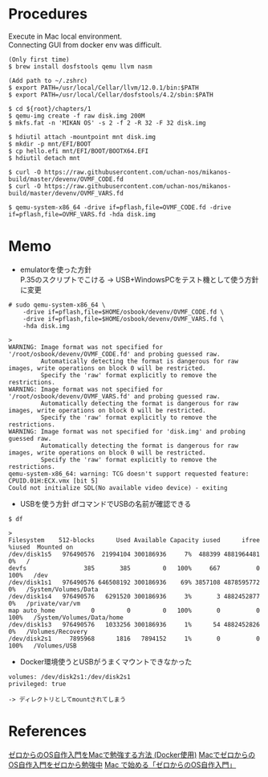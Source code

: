 # Procedures

Execute in Mac local environment.  
Connecting GUI from docker env was difficult.  

```
(Only first time)
$ brew install dosfstools qemu llvm nasm

(Add path to ~/.zshrc)
$ export PATH=/usr/local/Cellar/llvm/12.0.1/bin:$PATH
$ export PATH=/usr/local/Cellar/dosfstools/4.2/sbin:$PATH

$ cd ${root}/chapters/1
$ qemu-img create -f raw disk.img 200M
$ mkfs.fat -n 'MIKAN OS' -s 2 -f 2 -R 32 -F 32 disk.img

$ hdiutil attach -mountpoint mnt disk.img
$ mkdir -p mnt/EFI/BOOT
$ cp hello.efi mnt/EFI/BOOT/BOOTX64.EFI
$ hdiutil detach mnt

$ curl -O https://raw.githubusercontent.com/uchan-nos/mikanos-build/master/devenv/OVMF_CODE.fd
$ curl -O https://raw.githubusercontent.com/uchan-nos/mikanos-build/master/devenv/OVMF_VARS.fd

$ qemu-system-x86_64 -drive if=pflash,file=OVMF_CODE.fd -drive if=pflash,file=OVMF_VARS.fd -hda disk.img
```

# Memo

- emulatorを使った方針  
P.35のスクリプトでこける -> USB+WindowsPCをテスト機として使う方針に変更  

```
# sudo qemu-system-x86_64 \
    -drive if=pflash,file=$HOME/osbook/devenv/OVMF_CODE.fd \
    -drive if=pflash,file=$HOME/osbook/devenv/OVMF_VARS.fd \
    -hda disk.img

> 
WARNING: Image format was not specified for '/root/osbook/devenv/OVMF_CODE.fd' and probing guessed raw.
         Automatically detecting the format is dangerous for raw images, write operations on block 0 will be restricted.
         Specify the 'raw' format explicitly to remove the restrictions.
WARNING: Image format was not specified for '/root/osbook/devenv/OVMF_VARS.fd' and probing guessed raw.
         Automatically detecting the format is dangerous for raw images, write operations on block 0 will be restricted.
         Specify the 'raw' format explicitly to remove the restrictions.
WARNING: Image format was not specified for 'disk.img' and probing guessed raw.
         Automatically detecting the format is dangerous for raw images, write operations on block 0 will be restricted.
         Specify the 'raw' format explicitly to remove the restrictions.
qemu-system-x86_64: warning: TCG doesn't support requested feature: CPUID.01H:ECX.vmx [bit 5]
Could not initialize SDL(No available video device) - exiting
```

- USBを使う方針
dfコマンドでUSBの名前が確認できる  

```
$ df

>
Filesystem    512-blocks      Used Available Capacity iused      ifree %iused  Mounted on
/dev/disk1s5   976490576  21994104 300186936     7%  488399 4881964481    0%   /
devfs                385       385         0   100%     667          0  100%   /dev
/dev/disk1s1   976490576 646508192 300186936    69% 3857108 4878595772    0%   /System/Volumes/Data
/dev/disk1s4   976490576   6291520 300186936     3%       3 4882452877    0%   /private/var/vm
map auto_home          0         0         0   100%       0          0  100%   /System/Volumes/Data/home
/dev/disk1s3   976490576   1033256 300186936     1%      54 4882452826    0%   /Volumes/Recovery
/dev/disk2s1     7895968      1816   7894152     1%       0          0  100%   /Volumes/USB
```

- Docker環境使うとUSBがうまくマウントできなかった
```
volumes: /dev/disk2s1:/dev/disk2s1
privileged: true

-> ディレクトリとしてmountされてしまう
```

# References
[ゼロからのOS自作入門をMacで勉強する方法 (Docker使用)](https://qiita.com/meruneru/items/0b7aa23ea505a80d60f5)
[MacでゼロからのOS自作入門をゼロから勉強中](https://zenn.dev/karaage0703/scraps/b2705131673377)
[Mac で始める「ゼロからのOS自作入門」](https://qiita.com/yamoridon/items/4905765cc6e4f320c9b5)
